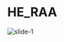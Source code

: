 # HE_RAA

![slide-1](https://user-images.githubusercontent.com/109775001/183259258-3fa72766-be1f-460e-963b-65e2256285ff.jpg)

